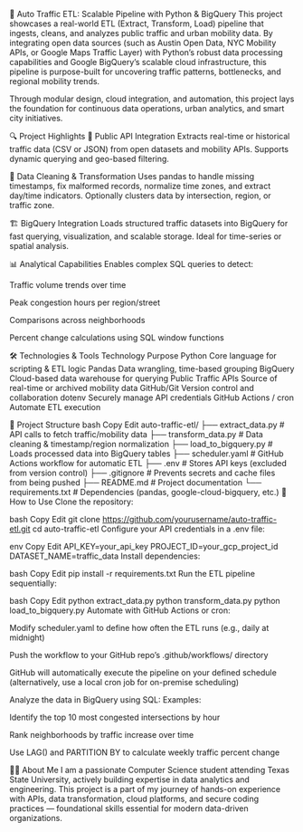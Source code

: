 🚦 Auto Traffic ETL: Scalable Pipeline with Python & BigQuery
This project showcases a real-world ETL (Extract, Transform, Load) pipeline that ingests, cleans, and analyzes public traffic and urban mobility data. By integrating open data sources (such as Austin Open Data, NYC Mobility APIs, or Google Maps Traffic Layer) with Python’s robust data processing capabilities and Google BigQuery’s scalable cloud infrastructure, this pipeline is purpose-built for uncovering traffic patterns, bottlenecks, and regional mobility trends.

Through modular design, cloud integration, and automation, this project lays the foundation for continuous data operations, urban analytics, and smart city initiatives.

🔍 Project Highlights
🔗 Public API Integration
Extracts real-time or historical traffic data (CSV or JSON) from open datasets and mobility APIs. Supports dynamic querying and geo-based filtering.

🧹 Data Cleaning & Transformation
Uses pandas to handle missing timestamps, fix malformed records, normalize time zones, and extract day/time indicators. Optionally clusters data by intersection, region, or traffic zone.

🏗️ BigQuery Integration
Loads structured traffic datasets into BigQuery for fast querying, visualization, and scalable storage. Ideal for time-series or spatial analysis.

📊 Analytical Capabilities
Enables complex SQL queries to detect:

Traffic volume trends over time

Peak congestion hours per region/street

Comparisons across neighborhoods

Percent change calculations using SQL window functions

🛠️ Technologies & Tools
Technology	Purpose
Python	Core language for scripting & ETL logic
Pandas	Data wrangling, time-based grouping
BigQuery	Cloud-based data warehouse for querying
Public Traffic APIs	Source of real-time or archived mobility data
GitHub/Git	Version control and collaboration
dotenv	Securely manage API credentials
GitHub Actions / cron	Automate ETL execution

📂 Project Structure
bash
Copy
Edit
auto-traffic-etl/
├── extract_data.py         # API calls to fetch traffic/mobility data
├── transform_data.py       # Data cleaning & timestamp/region normalization
├── load_to_bigquery.py     # Loads processed data into BigQuery tables
├── scheduler.yaml          # GitHub Actions workflow for automatic ETL
├── .env                    # Stores API keys (excluded from version control)
├── .gitignore              # Prevents secrets and cache files from being pushed
├── README.md               # Project documentation
└── requirements.txt        # Dependencies (pandas, google-cloud-bigquery, etc.)
🚀 How to Use
Clone the repository:

bash
Copy
Edit
git clone https://github.com/yourusername/auto-traffic-etl.git
cd auto-traffic-etl
Configure your API credentials in a .env file:

env
Copy
Edit
API_KEY=your_api_key
PROJECT_ID=your_gcp_project_id
DATASET_NAME=traffic_data
Install dependencies:

bash
Copy
Edit
pip install -r requirements.txt
Run the ETL pipeline sequentially:

bash
Copy
Edit
python extract_data.py
python transform_data.py
python load_to_bigquery.py
Automate with GitHub Actions or cron:

Modify scheduler.yaml to define how often the ETL runs (e.g., daily at midnight)

Push the workflow to your GitHub repo’s .github/workflows/ directory

GitHub will automatically execute the pipeline on your defined schedule
(alternatively, use a local cron job for on-premise scheduling)

Analyze the data in BigQuery using SQL:
Examples:

Identify the top 10 most congested intersections by hour

Rank neighborhoods by traffic increase over time

Use LAG() and PARTITION BY to calculate weekly traffic percent change

👨‍💻 About Me
I am a passionate Computer Science student attending Texas State University, actively building expertise in data analytics and engineering. This project is a part of my journey of hands-on experience with APIs, data transformation, cloud platforms, and secure coding practices — foundational skills essential for modern data-driven organizations.